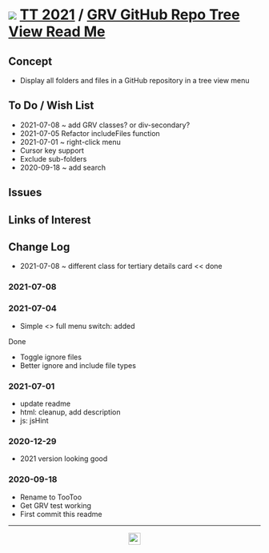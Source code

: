 # [![](https://pushme-pullyou.github.io/tootoo-2021/lib/assets/icons/mark-github.svg )](https://github.com/pushme-pullyou/tootoo-2021/tree/main/lib/grv-github-repo-tree-view "Source code on GitHub" ) [TT 2021]( https://pushme-pullyou.github.io/tootoo-2021/ "Home page" ) / [GRV GitHub Repo Tree View Read Me]( https://pushme-pullyou.github.io/tootoo-2021/#lib/grv-github-repo-tree-view/README.md)


<!--@@@
<div style=height:300px;overflow:hidden;width:100%;resize:both; ><iframe src=https:/pushme-pullyou.github.io/tootoo-2020/lib/grv-github-repo-tree-view/ height=100% width=100% ></iframe></div>
_GRV GitHub Repo Tree View_

### Full Screen: [GRV GitHub Repo Tree View]( https://pushme-pullyou.github.io/tootoo-2020/lib/grv-github-repo-tree-view/ )
@@@-->


## Concept

* Display all folders and files in a GitHub repository in a tree view menu


## To Do / Wish List

* 2021-07-08 ~ add GRV classes? or div-secondary?
* 2021-07-05 Refactor includeFiles function
* 2021-07-01 ~ right-click menu
* Cursor key support
* Exclude sub-folders
* 2020-09-18 ~ add search

## Issues


## Links of Interest


## Change Log

* 2021-07-08 ~ different class for tertiary details card << done

### 2021-07-08

### 2021-07-04

* Simple <> full menu switch: added

Done

* Toggle ignore files
* Better ignore and include file types

### 2021-07-01

* update readme
* html: cleanup, add description
* js: jsHint

### 2020-12-29

* 2021 version looking good

### 2020-09-18

* Rename to TooToo
* Get GRV test working
* First commit this readme


***

<center title="hello! Click me to go up to the top" ><a href=javascript:window.scrollTo(0,0); style=text-decoration:none; > <img width=24 src="https://ladybug.tools/artwork/icons_bugs/ico/spider.ico" > </a></center>

